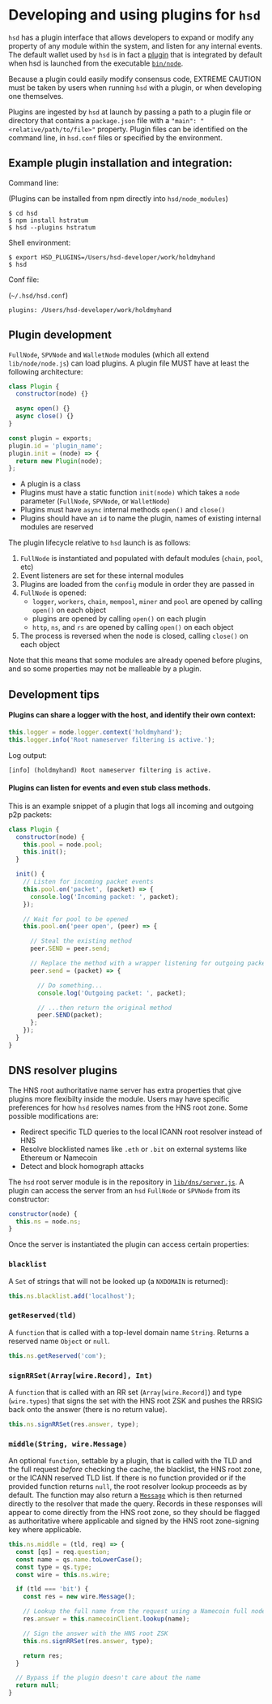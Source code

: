 # Developing and using plugins for `hsd`

`hsd` has a plugin interface that allows developers to expand or modify any
property of any module within the system, and listen for any internal events.
The default wallet used by `hsd` is in fact a
[plugin](https://github.com/handshake-org/hsd/blob/a94ce87a886e943a68d4a3e67068f6e473c21156/lib/wallet/plugin.js)
that is integrated by
default when hsd is launched from the executable
[`bin/node`](https://github.com/handshake-org/hsd/blob/a94ce87a886e943a68d4a3e67068f6e473c21156/bin/node#L39-L43).

Because a plugin could easily modify consensus code, EXTREME CAUTION must be
taken by users when running `hsd` with a plugin, or when developing one themselves.

Plugins are ingested by `hsd` at launch by passing a path to a plugin file or directory
that contains a `package.json` file with a `"main": "<relative/path/to/file>"`
property. Plugin files can be identified on the command line, in `hsd.conf`
files or specified by the environment.

## Example plugin installation and integration:

Command line:

(Plugins can be installed from npm directly into `hsd/node_modules`)

```
$ cd hsd
$ npm install hstratum
$ hsd --plugins hstratum
```

Shell environment:

```
$ export HSD_PLUGINS=/Users/hsd-developer/work/holdmyhand
$ hsd
```

Conf file:

(`~/.hsd/hsd.conf`)

```
plugins: /Users/hsd-developer/work/holdmyhand
```

## Plugin development

`FullNode`, `SPVNode` and `WalletNode` modules (which all extend `lib/node/node.js`)
can load plugins. A plugin file MUST have at least the following architecture:

```js
class Plugin {
  constructor(node) {}

  async open() {}
  async close() {}
}

const plugin = exports;
plugin.id = 'plugin_name';
plugin.init = (node) => {
  return new Plugin(node);
};

```

- A plugin is a class
- Plugins must have a static function `init(node)` which takes a `node` parameter (`FullNode`, `SPVNode`, or `WalletNode`)
- Plugins must have `async` internal methods `open()` and `close()`
- Plugins should have an `id` to name the plugin, names of existing internal modules are reserved

The plugin lifecycle relative to `hsd` launch is as follows:

1. `FullNode` is instantiated and populated with default modules (`chain`, `pool`, etc)
2. Event listeners are set for these internal modules
3. Plugins are loaded from the `config` module in order they are passed in
4. `FullNode` is opened:
    - `logger`, `workers`, `chain`, `mempool`, `miner` and `pool` are opened by calling `open()` on each object
    - plugins are opened by calling `open()` on each plugin
    - `http`, `ns`, and `rs` are opened by calling `open()` on each object
5. The process is reversed when the node is closed, calling `close()` on each object

Note that this means that some modules are already opened before plugins, and so some
properties may not be malleable by a plugin.

## Development tips

#### Plugins can share a logger with the host, and identify their own context:

```js
this.logger = node.logger.context('holdmyhand');
this.logger.info('Root nameserver filtering is active.');
```

Log output:

```
[info] (holdmyhand) Root nameserver filtering is active.
```

#### Plugins can listen for events and even stub class methods.
This is an example snippet of a plugin that logs all incoming and outgoing p2p packets:

```js
class Plugin {
  constructor(node) {
    this.pool = node.pool;
    this.init();
  }

  init() {
    // Listen for incoming packet events
    this.pool.on('packet', (packet) => {
      console.log('Incoming packet: ', packet);
    });

    // Wait for pool to be opened
    this.pool.on('peer open', (peer) => {

      // Steal the existing method
      peer.SEND = peer.send;

      // Replace the method with a wrapper listening for outgoing packets
      peer.send = (packet) => {

        // Do something...
        console.log('Outgoing packet: ', packet);

        // ...then return the original method
        peer.SEND(packet);
      };
    });
  }
}
```

## DNS resolver plugins

The HNS root authoritative name server has extra properties that give plugins
more flexibilty inside the module. Users may have specific preferences for how
`hsd` resolves names from the HNS root zone. Some possible modifications are:

- Redirect specific TLD queries to the local ICANN root resolver instead of HNS
- Resolve blocklisted names like `.eth` or `.bit` on external systems like Ethereum or Namecoin
- Detect and block homograph attacks

The `hsd` root server module is in the repository in
[`lib/dns/server.js`](https://github.com/handshake-org/hsd/blob/a94ce87a886e943a68d4a3e67068f6e473c21156/lib/dns/server.js#L109).
A plugin can access the server from an `hsd` `FullNode` or `SPVNode` from its constructor:

```js
constructor(node) {
  this.ns = node.ns;
}
```

Once the server is instantiated the plugin can access certain properties:

### `blacklist`

A `Set` of strings that will not be looked up (a `NXDOMAIN` is returned):

```js
this.ns.blacklist.add('localhost');
```

### `getReserved(tld)`

A `function` that is called with a top-level domain name `String`.
Returns a reserved name `Object` or `null`.

```js
this.ns.getReserved('com');
```

### `signRRSet(Array[wire.Record], Int)`

A `function` that is called with an RR set (`Array[wire.Record]`) and type (`wire.types`)
that signs the set with the HNS root ZSK and pushes the RRSIG back onto the answer
(there is no return value).

```js
this.ns.signRRSet(res.answer, type);
```

### `middle(String, wire.Message)`

An optional `function`, settable by a plugin, that is called with the TLD and the
full request _before_ checking the cache, the blacklist, the HNS root zone, or the
ICANN reserved TLD list. If there is no function provided or if the provided function
returns `null`, the root resolver lookup proceeds as by default. The function may
also return a
[`Message`](https://github.com/chjj/bns/blob/25a2330322b740fa96ed67e5c0d8f0a1de89da55/lib/wire.js#L165)
which is then returned directly to the resolver that made the query. Records in
these responses will appear to come directly from the HNS root zone, so they should
be flagged as authoritative where applicable and signed by the HNS root zone-signing
key where applicable.

```js
this.ns.middle = (tld, req) => {
  const [qs] = req.question;
  const name = qs.name.toLowerCase();
  const type = qs.type;
  const wire = this.ns.wire;

  if (tld === 'bit') {
    const res = new wire.Message();

    // Lookup the full name from the request using a Namecoin full node
    res.answer = this.namecoinClient.lookup(name);

    // Sign the answer with the HNS root ZSK
    this.ns.signRRSet(res.answer, type);

    return res;
  }

  // Bypass if the plugin doesn't care about the name
  return null;
}
```
